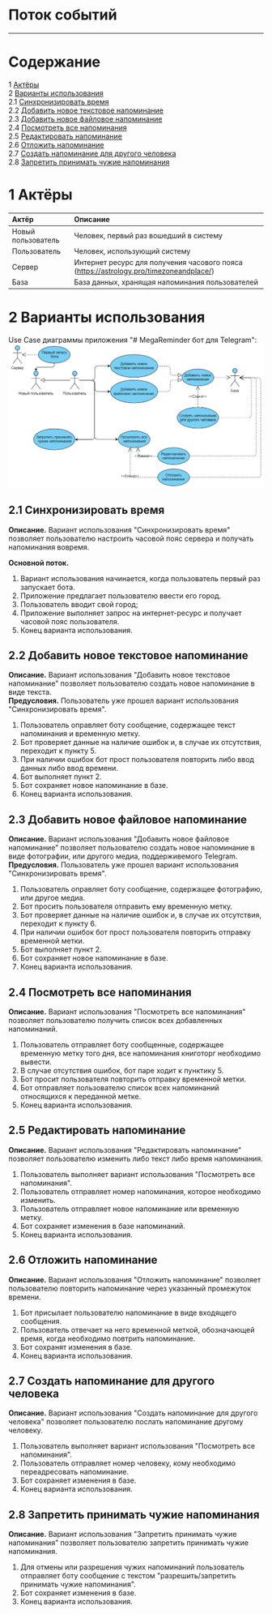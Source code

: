 

# Поток событий
---

# Содержание
1 [Актёры](#actors)  
2 [Варианты использования](#use_case)  
2.1 [Синхронизировать время](#sync_time)  
2.2 [Добавить новое текстовое напоминание](#add_alert)  
2.3 [Добавить новое файловое напоминание](#add_file_alert)  
2.4 [Посмотреть все напоминания](#show_alert)  
2.5 [Редактировать напоминание](#edit_alert)  
2.6 [Отложить напоминание](#reset_alert)  
2.7 [Создать напоминание для другого человека](#external_alert)  
2.8 [Запретить принимать чужие напоминания](#cancel_external)  


<a name="actors"/>

# 1 Актёры

| Актёр | Описание |
|:--|:--|
| Новый пользователь | Человек, первый раз вошедший в систему |
| Пользователь | Человек, использующий систему |
| Сервер | Интернет ресурс для получения часового пояса (https://astrology.pro/timezoneandplace/) |
| База | База данных, хранящая напоминания пользователей  |

<a name="use_case"/>

# 2 Варианты использования

Use Case диаграммы приложения "# MegaReminder бот для Telegram":
![Диалог добавления напоминания](../../../Images/System%20design/use.png)


<a name="sync_time"/>

## 2.1 Синхронизировать время
**Описание.** Вариант использования "Синхронизировать время" позволяет пользователю настроить часовой пояс сервера и получать напоминания вовремя.  

**Основной поток.**
1. Вариант использования начинается, когда пользователь первый раз запускает бота.
2. Приложение предлагает пользователю ввести его город. 
3. Пользователь вводит свой город;
4. Приложение выполняет запрос на интернет-ресурс и получает часовой пояс пользователя.
5. Конец варианта использования. 

<a name="add_alert"/>

## 2.2 Добавить новое текстовое напоминание

**Описание.** Вариант использования "Добавить новое текстовое напоминание" позволяет пользователю создать новое напоминание в виде текста.  
**Предусловия.** Пользователь уже прошел вариант  использования "Синхронизировать время".  
1. Пользователь оправляет боту сообщение, содержащее текст напоминания и временную метку.
2. Бот проверяет данные на наличие ошибок и, в случае их отсутствия, переходит к пункту 5.
3. При наличии ошибок бот прост пользователя повторить либо ввод данных либо ввод времени.
4. Бот выполняет пункт 2.
5. Бот сохраняет новое напоминание в базе.
6. Конец варианта использования. 


<a name="show_alert"/>

## 2.3 Добавить новое файловое напоминание

**Описание.** Вариант использования "Добавить новое файловое напоминание" позволяет пользователю создать новое напоминание в виде фотографии, или другого медиа, поддерживемого Telegram.
**Предусловия.** Пользователь уже прошел вариант  использования "Синхронизировать время".  
1. Пользователь оправляет боту сообщение, содержащее фотографию, или другое медиа.
2. Бот просить пользователя отправить ему временную метку.
3. Бот проверяет данные на наличие ошибок и, в случае их отсутствия, переходит к пункту 6.
4. При наличии ошибок бот прост пользователя повторить отправку временной метки.
5. Бот выполняет пункт 2.
6. Бот сохраняет новое напоминание в базе.
7. Конец варианта использования. 


<a name="show_alert"/>

## 2.4 Посмотреть все напоминания
 **Описание.** Вариант использования "Посмотреть все напоминания" позволяет пользователю получить список всех добавленных напоминаний.
1. Пользователь отправляет боту сообщенные, содержащее временную метку того дня, все напоминания книготорг необходимо вывести.
2. В случае отсутствия ошибок, бот паре ходит к пунктику 5.
3. Бот просит пользователя повторить отправку временной метки.
4. Бот отправляет пользователю список всех напоминаний относящихся к переданной метке.
5. Конец варианта использования. 



<a name="edit_alert"/>

## 2.5 Редактировать напоминание

**Описание.** Вариант использования "Редактировать напоминание" позволяет пользователю изменить либо текст либо время напоминания.  
1. Пользователь выполняет вариант использования "Посмотреть все напоминания".
2. Пользователь отправляет номер напоминания, которое необходимо изменить.
3. Пользователь отправляет новое напоминание или временную метку.
4. Бот сохраняет изменения в базе напоминаний.
5. Конец варианта использования. 


<a name="reset_alert"/>

## 2.6 Отложить напоминание

**Описание.** Вариант использования "Отложить напоминание" позволяет пользователю повторить напоминание через указанный промежуток времени.  
1. Бот присылает пользователю напоминание в виде входящего сообщения.
2. Пользователь отвечает на него временной меткой, обозначающей время, когда необходимо повтрить напоминание.
3. Бот сохранят изменения в базе.
4. Конец варианта использования. 


<a name="external_alert"/>

## 2.7 Создать напоминание для другого человека

**Описание.** Вариант использования "Создать напоминание для другого человека" позволяет пользователю послать напоминание другому человеку.  
1. Пользователь выполняет вариант использования "Посмотреть все напоминания".
2. Пользователь отправляет номер человеку, кому необходимо переадресовать напоминание.
3. Бот сохраняет изменения в базе. 
4. Конец варианта использования. 


<a name="cancel_external"/>

## 2.8 Запретить принимать чужие напоминания

**Описание.** Вариант использования "Запретить принимать чужие напоминания" позволяет пользователю запретить принимать чужие напоминания.  

1. Для отмены или разрешения чужих напоминаний пользователь отправляет боту сообщение с текстом "разрешить/запретить принимать чужие напоминания".
2. Бот сохраняет изменения в базе. 
3. Конец варианта использования. 
